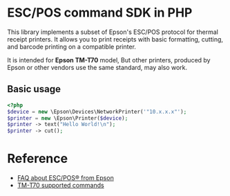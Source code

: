 ESC/POS command SDK in PHP
==========================

This library implements a subset of Epson's ESC/POS protocol for thermal receipt printers. It allows you to print receipts with basic formatting, cutting, and barcode printing on a compatible printer.

It is intended for **Epson TM-T70** model, But other printers, produced by Epson or other vendors use the same standard, may also work.

Basic usage
-----------

```php
<?php
$device = new \Epson\Devices\NetworkPrinter('"10.x.x.x"');
$printer = new \Epson\Printer($device);
$printer -> text("Hello World!\n");
$printer -> cut();

```


Reference
==========

* [FAQ about ESC/POS® from Epson](http://content.epson.de/fileadmin/content/files/RSD/downloads/escpos.pdf)   
* [TM-T70 supported commands](https://reference.epson-biz.com/modules/ref_escpos/index.php?content_id=80)




